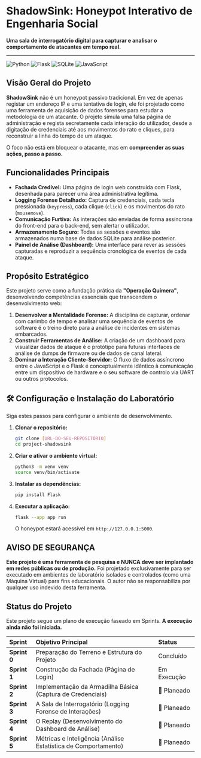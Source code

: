 # ShadowSink: Honeypot Interativo de Engenharia Social

**Uma sala de interrogatório digital para capturar e analisar o comportamento de atacantes em tempo real.**

---

![Python](https://img.shields.io/badge/python-3.9+-blue.svg?style=for-the-badge&logo=python&logoColor=white)
![Flask](https://img.shields.io/badge/flask-%23000.svg?style=for-the-badge&logo=flask&logoColor=white)
![SQLite](https://img.shields.io/badge/sqlite-%2307405e.svg?style=for-the-badge&logo=sqlite&logoColor=white)
![JavaScript](https://img.shields.io/badge/javascript-%23323330.svg?style=for-the-badge&logo=javascript&logoColor=%23F7DF1E)

## Visão Geral do Projeto

**ShadowSink** não é um honeypot passivo tradicional. Em vez de apenas registar um endereço IP e uma tentativa de login, ele foi projetado como uma ferramenta de aquisição de dados forenses para estudar a metodologia de um atacante. O projeto simula uma falsa página de administração e regista secretamente cada interação do utilizador, desde a digitação de credenciais até aos movimentos do rato e cliques, para reconstruir a linha do tempo de um ataque.

O foco não está em bloquear o atacante, mas em **compreender as suas ações, passo a passo.**

## Funcionalidades Principais

* **Fachada Credível:** Uma página de login web construída com Flask, desenhada para parecer uma área administrativa legítima.
* **Logging Forense Detalhado:** Captura de credenciais, cada tecla pressionada (`keypress`), cada clique (`click`) e os movimentos do rato (`mousemove`).
* **Comunicação Furtiva:** As interações são enviadas de forma assíncrona do front-end para o back-end, sem alertar o utilizador.
* **Armazenamento Seguro:** Todas as sessões e eventos são armazenados numa base de dados SQLite para análise posterior.
* **Painel de Análise (Dashboard):** Uma interface para rever as sessões capturadas e reproduzir a sequência cronológica de eventos de cada ataque.

## Propósito Estratégico

Este projeto serve como a fundação prática da **"Operação Quimera"**, desenvolvendo competências essenciais que transcendem o desenvolvimento web:

1.  **Desenvolver a Mentalidade Forense:** A disciplina de capturar, ordenar com carimbo de tempo e analisar uma sequência de eventos de software é o treino direto para a análise de incidentes em sistemas embarcados.
2.  **Construir Ferramentas de Análise:** A criação de um dashboard para visualizar dados de ataque é o protótipo para futuras interfaces de análise de dumps de firmware ou de dados de canal lateral.
3.  **Dominar a Interação Cliente-Servidor:** O fluxo de dados assíncrono entre o JavaScript e o Flask é conceptualmente idêntico à comunicação entre um dispositivo de hardware e o seu software de controlo via UART ou outros protocolos.

## 🛠️ Configuração e Instalação do Laboratório

Siga estes passos para configurar o ambiente de desenvolvimento.

1.  **Clonar o repositório:**
    ```bash
    git clone [URL-DO-SEU-REPOSITÓRIO]
    cd project-shadowsink
    ```

2.  **Criar e ativar o ambiente virtual:**
    ```bash
    python3 -m venv venv
    source venv/bin/activate
    ```

3.  **Instalar as dependências:**
    ```bash
    pip install Flask
    ```

4.  **Executar a aplicação:**
    ```bash
    flask --app app run
    ```
    O honeypot estará acessível em `http://127.0.0.1:5000`.

## AVISO DE SEGURANÇA

**Este projeto é uma ferramenta de pesquisa e NUNCA deve ser implantado em redes públicas ou de produção.** Foi projetado exclusivamente para ser executado em ambientes de laboratório isolados e controlados (como uma Máquina Virtual) para fins educacionais. O autor não se responsabiliza por qualquer uso indevido desta ferramenta.

## Status do Projeto

Este projeto segue um plano de execução faseado em Sprints. **A execução ainda não foi iniciada.**

| Sprint | Objetivo Principal | Status |
| :--- | :--- | :--- |
| **Sprint 0** | Preparação do Terreno e Estrutura do Projeto | Concluído |
| **Sprint 1** | Construção da Fachada (Página de Login) | Em Execução |
| **Sprint 2** | Implementação da Armadilha Básica (Captura de Credenciais) | 📝 Planeado |
| **Sprint 3** | A Sala de Interrogatório (Logging Forense de Interações) | 📝 Planeado |
| **Sprint 4** | O Replay (Desenvolvimento do Dashboard de Análise) | 📝 Planeado |
| **Sprint 5** | Métricas e Inteligência (Análise Estatística de Comportamento) | 📝 Planeado |

```eof
